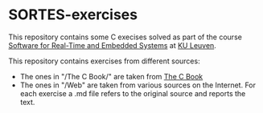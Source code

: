 # SORTES-exercises
This repository contains some C execises solved as part of the course [Software for Real-Time and Embedded Systems](https://onderwijsaanbod.kuleuven.be/syllabi/e/H04L2AE.htm#activetab=doelstellingen_idm1852208) at [KU Leuven](https://www.kuleuven.be/kuleuven/).

This repository contains exercises from different sources:
- The ones in "/The C Book/" are taken from [The C Book](http://publications.gbdirect.co.uk/c_book/)
- The ones in "/Web" are taken from various sources on the Internet. For each exercise a .md file refers to the original source and reports the text.
